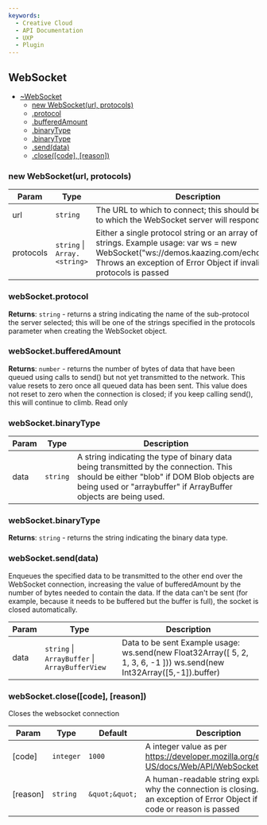 ```yaml
---
keywords:
  - Creative Cloud
  - API Documentation
  - UXP
  - Plugin
---
```



<a name="module-global-websocket" id="module-global-websocket"></a>

## WebSocket

* [~WebSocket](#module-global-websocket)
    * [new WebSocket(url, protocols)](#new-module-global-websocket-new)
    * [.protocol](#module-global-websocket-protocol)
    * [.bufferedAmount](#module-global-websocket-bufferedamount)
    * [.binaryType](#module-global-websocket-binarytype)
    * [.binaryType](#module-global-websocket-binarytype)
    * [.send(data)](#module-global-websocket-send)
    * [.close([code], [reason])](#module-global-websocket-close)

<a name="new-module-global-websocket-new" id="new-module-global-websocket-new"></a>

### new WebSocket(url, protocols)

| Param | Type | Description |
| --- | --- | --- |
| url | `string` | The URL to which to connect; this should be the URL to which the WebSocket server will respond. |
| protocols | `string` \| `Array.<string>` | Either a single protocol string or an array of protocol strings. Example usage: var ws = new WebSocket("ws://demos.kaazing.com/echo","xmpp"); Throws an exception of Error Object if invalid url or protocols is passed |

<a name="module-global-websocket-protocol" id="module-global-websocket-protocol"></a>

### webSocket.protocol

**Returns**: `string` - returns a string indicating the name of the sub-protocol the server selected;
this will be one of the strings specified in the protocols parameter when creating the WebSocket object.

<a name="module-global-websocket-bufferedamount" id="module-global-websocket-bufferedamount"></a>

### webSocket.bufferedAmount

**Returns**: `number` - returns the number of bytes of data that have been queued using calls to send() but not yet transmitted to the network.
This value resets to zero once all queued data has been sent.
This value does not reset to zero when the connection is closed;
if you keep calling send(), this will continue to climb. Read only

<a name="module-global-websocket-binarytype" id="module-global-websocket-binarytype"></a>

### webSocket.binaryType

| Param | Type | Description |
| --- | --- | --- |
| data | `string` | A string indicating the type of binary data being transmitted by the connection. This should be either "blob" if DOM Blob objects are being used or "arraybuffer" if ArrayBuffer objects are being used. |

<a name="module-global-websocket-binarytype" id="module-global-websocket-binarytype"></a>

### webSocket.binaryType

**Returns**: `string` - returns the string indicating the binary data type.

<a name="module-global-websocket-send" id="module-global-websocket-send"></a>

### webSocket.send(data)
Enqueues the specified data to be transmitted to the other end over the WebSocket connection,
increasing the value of bufferedAmount by the number of bytes needed to contain the data.
If the data can't be sent (for example, because it needs to be buffered but the buffer is full), the socket is closed automatically.

| Param | Type | Description |
| --- | --- | --- |
| data | `string` \| `ArrayBuffer` \| `ArrayBufferView` | Data to be sent Example usage: ws.send(new Float32Array([ 5, 2, 1, 3, 6, -1 ]))                ws.send(new Int32Array([5,-1]).buffer) |

<a name="module-global-websocket-close" id="module-global-websocket-close"></a>

### webSocket.close([code], [reason])
Closes the websocket connection

| Param | Type | Default | Description |
| --- | --- | --- | --- |
| [code] | `integer` | `1000` | A integer value as per https://developer.mozilla.org/en-US/docs/Web/API/WebSocket#close(). |
| [reason] | `string` | `&quot;&quot;` | A human-readable string explaining why the connection is closing. Throws an exception of Error Object if invalid code or reason is passed |


